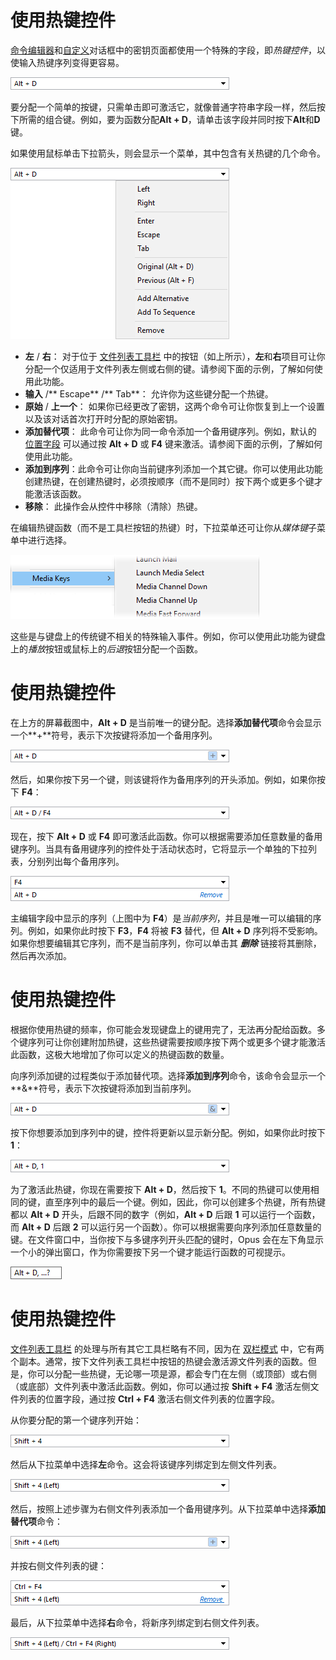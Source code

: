 # 使用热键控件

[命令编辑器](/Manual/customize/creating_your_own_buttons/command_editor/README.zh.md)和[自定义](/Manual/customize/README.zh.md)对话框中的密钥页面都使用一个特殊的字段，即*热键控件*，以使输入热键序列变得更容易。

![](/Manual/images/media/hotkey_control_0.png)

要分配一个简单的按键，只需单击即可激活它，就像普通字符串字段一样，然后按下所需的组合键。例如，要为函数分配**Alt + D**，请单击该字段并同时按下**Alt**和**D**键。

如果使用鼠标单击下拉箭头，则会显示一个菜单，其中包含有关热键的几个命令。

![](/Manual/images/media/hotkey_control_2.png)

- **左** / **右**： 对于位于 [文件列表工具栏](/Manual/basic_concepts/the_lister/toolbars/the_default_toolbars/file_display_toolbar.zh.md) 中的按钮（如上所示），**左**和**右**项目可让你分配一个仅适用于文件列表左侧或右侧的键。请参阅下面的示例，了解如何使用此功能。
- **输入** /\*\* Escape\*\* /\*\* Tab\*\*： 允许你为这些键分配一个热键。
- **原始** / **上一个**： 如果你已经更改了密钥，这两个命令可让你恢复到上一个设置以及该对话首次打开时分配的原始密钥。
- **添加替代项**： 此命令可让你为同一命令添加一个备用键序列。例如，默认的 [位置字段](/Manual/basic_concepts/the_lister/navigation/breadcrumbs_location_field.zh.md) 可以通过按 **Alt + D** 或 **F4** 键来激活。请参阅下面的示例，了解如何使用此功能。
- **添加到序列**：此命令可让你向当前键序列添加一个其它键。你可以使用此功能创建热键，在创建热键时，必须按顺序（而不是同时）按下两个或更多个键才能激活该函数。
- **移除**： 此操作会从控件中移除（清除）热键。

在编辑热键函数（而不是工具栏按钮的热键）时，下拉菜单还可让你从*媒体键*子菜单中进行选择。

![](/Manual/images/media/hotkey_control_14.png)

这些是与键盘上的传统键不相关的特殊输入事件。例如，你可以使用此功能为键盘上的*播放*按钮或鼠标上的*后退*按钮分配一个函数。

# 使用热键控件

在上方的屏幕截图中，**Alt + D** 是当前唯一的键分配。选择**添加替代项**命令会显示一个**+**符号，表示下次按键将添加一个备用序列。

![](/Manual/images/media/hotkey_control_3.png)

然后，如果你按下另一个键，则该键将作为备用序列的开头添加。例如，如果你按下 **F4**：

![](/Manual/images/media/hotkey_control_4.png)

现在，按下 **Alt + D** 或 **F4** 即可激活此函数。你可以根据需要添加任意数量的备用键序列。当具有备用键序列的控件处于活动状态时，它将显示一个单独的下拉列表，分别列出每个备用序列。

![](/Manual/images/media/hotkey_control_6.png)

主编辑字段中显示的序列（上图中为 **F4**）是*当前序列*，并且是唯一可以编辑的序列。例如，如果你此时按下 **F3**，**F4** 将被 **F3** 替代，但 **Alt + D** 序列将不受影响。如果你想要编辑其它序列，而不是当前序列，你可以单击其 ***删除*** 链接将其删除，然后再次添加。

# 使用热键控件

根据你使用热键的频率，你可能会发现键盘上的键用完了，无法再分配给函数。多个键序列可让你创建附加热键，这些热键需要按顺序按下两个或更多个键才能激活此函数，这极大地增加了你可以定义的热键函数的数量。

向序列添加键的过程类似于添加替代项。选择**添加到序列**命令，该命令会显示一个**&**符号，表示下次按键将添加到当前序列。

![](/Manual/images/media/hotkey_control_5.png)

  
按下你想要添加到序列中的键，控件将更新以显示新分配。例如，如果你此时按下 **1**：

  
![](/Manual/images/media/hotkey_control_7.png)

为了激活此热键，你现在需要按下 **Alt + D**，然后按下 **1**。不同的热键可以使用相同的键，直至序列中的最后一个键。例如，因此，你可以创建多个热键，所有热键都以 **Alt + D** 开头，后跟不同的数字（例如，**Alt + D** 后跟 **1** 可以运行一个函数，而 **Alt + D** 后跟 **2** 可以运行另一个函数）。你可以根据需要向序列添加任意数量的键。在文件窗口中，当你按下与多键序列开头匹配的键时，Opus 会在左下角显示一个小的弹出窗口，作为你需要按下另一个键才能运行函数的可视提示。

  
![](/Manual/images/media/hotkey_control_8.png)

# 使用热键控件

[文件列表工具栏](/Manual/basic_concepts/the_lister/toolbars/the_default_toolbars/file_display_toolbar.zh.md) 的处理与所有其它工具栏略有不同，因为在 [双栏模式](/Manual/basic_concepts/the_lister/dual_display/README.zh.md) 中，它有两个副本。通常，按下文件列表工具栏中按钮的热键会激活源文件列表的函数。但是，你可以分配一些热键，无论哪一项是源，都会专门在左侧（或顶部）或右侧（或底部）文件列表中激活此函数。例如，你可以通过按 **Shift + F4** 激活左侧文件列表的位置字段，通过按 **Ctrl + F4** 激活右侧文件列表的位置字段。

从你要分配的第一个键序列开始：

![](/Manual/images/media/hotkey_control_11.png)

然后从下拉菜单中选择**左**命令。这会将该键序列绑定到左侧文件列表。

![](/Manual/images/media/hotkey_control_9.png)

然后，按照上述步骤为右侧文件列表添加一个备用键序列。从下拉菜单中选择**添加替代项**命令：

![](/Manual/images/media/hotkey_control_10.png)

并按右侧文件列表的键：

![](/Manual/images/media/hotkey_control_12.png)

最后，从下拉菜单中选择**右**命令，将新序列绑定到右侧文件列表。

![](/Manual/images/media/hotkey_control_13.png)